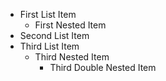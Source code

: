 - First List Item
  - First Nested Item
- Second List Item
- Third List Item
  - Third Nested Item
    - Third Double Nested Item
 
